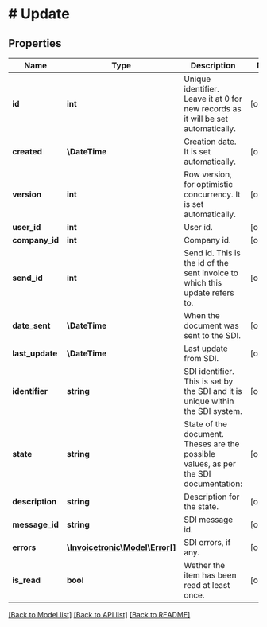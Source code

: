 # # Update

## Properties

Name | Type | Description | Notes
------------ | ------------- | ------------- | -------------
**id** | **int** | Unique identifier. Leave it at 0 for new records as it will be set automatically. | [optional]
**created** | **\DateTime** | Creation date. It is set automatically. | [optional]
**version** | **int** | Row version, for optimistic concurrency. It is set automatically. | [optional]
**user_id** | **int** | User id. | [optional]
**company_id** | **int** | Company id. | [optional]
**send_id** | **int** | Send id. This is the id of the sent invoice to which this update refers to. | [optional]
**date_sent** | **\DateTime** | When the document was sent to the SDI. | [optional]
**last_update** | **\DateTime** | Last update from SDI. | [optional]
**identifier** | **string** | SDI identifier. This is set by the SDI and it is unique within the SDI system. | [optional]
**state** | **string** | State of the document. Theses are the possible values, as per the SDI documentation: | [optional]
**description** | **string** | Description for the state. | [optional]
**message_id** | **string** | SDI message id. | [optional]
**errors** | [**\Invoicetronic\Model\Error[]**](Error.md) | SDI errors, if any. | [optional]
**is_read** | **bool** | Wether the item has been read at least once. | [optional]

[[Back to Model list]](../../README.md#models) [[Back to API list]](../../README.md#endpoints) [[Back to README]](../../README.md)
